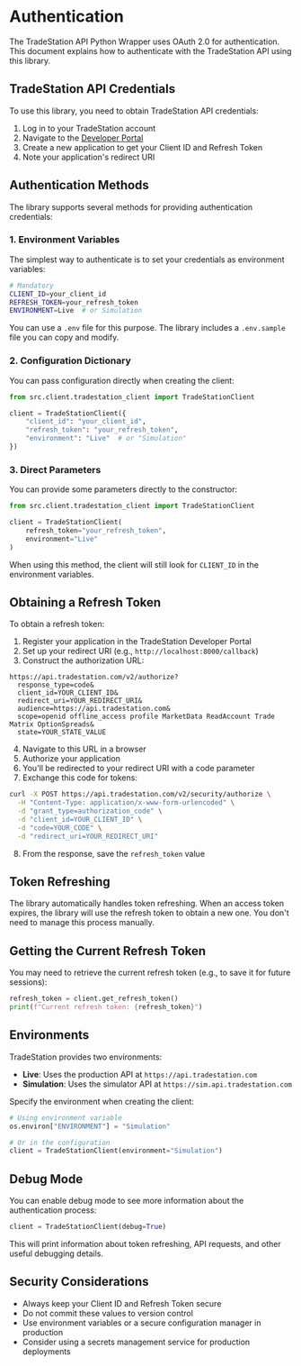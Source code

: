 # Authentication

The TradeStation API Python Wrapper uses OAuth 2.0 for authentication. This document explains how to authenticate with the TradeStation API using this library.

## TradeStation API Credentials

To use this library, you need to obtain TradeStation API credentials:

1. Log in to your TradeStation account
2. Navigate to the [Developer Portal](https://developer.tradestation.com/)
3. Create a new application to get your Client ID and Refresh Token
4. Note your application's redirect URI

## Authentication Methods

The library supports several methods for providing authentication credentials:

### 1. Environment Variables

The simplest way to authenticate is to set your credentials as environment variables:

```bash
# Mandatory
CLIENT_ID=your_client_id
REFRESH_TOKEN=your_refresh_token
ENVIRONMENT=Live  # or Simulation
```

You can use a `.env` file for this purpose. The library includes a `.env.sample` file you can copy and modify.

### 2. Configuration Dictionary

You can pass configuration directly when creating the client:

```python
from src.client.tradestation_client import TradeStationClient

client = TradeStationClient({
    "client_id": "your_client_id",
    "refresh_token": "your_refresh_token",
    "environment": "Live"  # or "Simulation"
})
```

### 3. Direct Parameters

You can provide some parameters directly to the constructor:

```python
from src.client.tradestation_client import TradeStationClient

client = TradeStationClient(
    refresh_token="your_refresh_token",
    environment="Live"
)
```

When using this method, the client will still look for `CLIENT_ID` in the environment variables.

## Obtaining a Refresh Token

To obtain a refresh token:

1. Register your application in the TradeStation Developer Portal
2. Set up your redirect URI (e.g., `http://localhost:8000/callback`)
3. Construct the authorization URL:

```
https://api.tradestation.com/v2/authorize?
  response_type=code&
  client_id=YOUR_CLIENT_ID&
  redirect_uri=YOUR_REDIRECT_URI&
  audience=https://api.tradestation.com&
  scope=openid offline_access profile MarketData ReadAccount Trade Matrix OptionSpreads&
  state=YOUR_STATE_VALUE
```

4. Navigate to this URL in a browser
5. Authorize your application
6. You'll be redirected to your redirect URI with a code parameter
7. Exchange this code for tokens:

```bash
curl -X POST https://api.tradestation.com/v2/security/authorize \
  -H "Content-Type: application/x-www-form-urlencoded" \
  -d "grant_type=authorization_code" \
  -d "client_id=YOUR_CLIENT_ID" \
  -d "code=YOUR_CODE" \
  -d "redirect_uri=YOUR_REDIRECT_URI"
```

8. From the response, save the `refresh_token` value

## Token Refreshing

The library automatically handles token refreshing. When an access token expires, the library will use the refresh token to obtain a new one. You don't need to manage this process manually.

## Getting the Current Refresh Token

You may need to retrieve the current refresh token (e.g., to save it for future sessions):

```python
refresh_token = client.get_refresh_token()
print(f"Current refresh token: {refresh_token}")
```

## Environments

TradeStation provides two environments:

- **Live**: Uses the production API at `https://api.tradestation.com`
- **Simulation**: Uses the simulator API at `https://sim.api.tradestation.com`

Specify the environment when creating the client:

```python
# Using environment variable
os.environ["ENVIRONMENT"] = "Simulation"

# Or in the configuration
client = TradeStationClient(environment="Simulation")
```

## Debug Mode

You can enable debug mode to see more information about the authentication process:

```python
client = TradeStationClient(debug=True)
```

This will print information about token refreshing, API requests, and other useful debugging details.

## Security Considerations

- Always keep your Client ID and Refresh Token secure
- Do not commit these values to version control
- Use environment variables or a secure configuration manager in production
- Consider using a secrets management service for production deployments 
